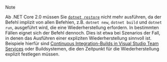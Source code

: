> [!NOTE]
> Ab .NET Core 2.0 müssen Sie [`dotnet restore`](~/docs/core/tools/dotnet-restore.md) nicht mehr ausführen, da der Befehl implizit von allen Befehlen, z.B. `dotnet new`, `dotnet build` und `dotnet run`, ausgeführt wird, die eine Wiederherstellung erfordern.
> In bestimmten Fällen eignet sich der Befehl dennoch. Dies ist etwa bei Szenarios der Fall, in denen das Ausführen einer expliziten Wiederherstellung sinnvoll ist. Beispiele hierfür sind [Continuous Integration-Builds in Visual Studio Team Services](https://docs.microsoft.com/vsts/build-release/apps/aspnet/build-aspnet-core) oder Buildsystemen, die den Zeitpunkt für die Wiederherstellung explizit festlegen müssen.